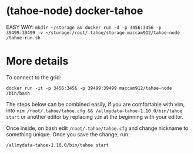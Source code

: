 (tahoe-node) docker-tahoe
============

EASY WAY: `mkdir ~/storage && docker run -d -p 3456:3456 -p 39499:39499 -v ~/storage:/root/.tahoe/storage maccam912/tahoe-node /tahoe-run.sh`


More details
=======

To connect to the grid:

`docker run -it -p 3456:3456 -p 39499:39499 maccam912/tahoe-node /bin/bash`

The steps below can be combined easily, if you are comfortable with vim, into `vim /root/.tahoe/tahoe.cfg && /allmydata-tahoe-1.10.0/bin/tahoe start` or another editor by replacing `vim` at the beginning with your editor.

Once inside, on bash edit `/root/.tahoe/tahoe.cfg` and change nickname to something unique. Once you save the change, run:

`/allmydata-tahoe-1.10.0/bin/tahoe start`
